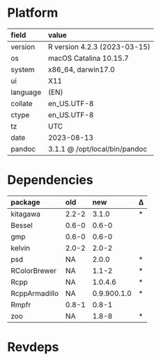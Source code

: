 # Platform

|field    |value                         |
|:--------|:-----------------------------|
|version  |R version 4.2.3 (2023-03-15)  |
|os       |macOS Catalina 10.15.7        |
|system   |x86_64, darwin17.0            |
|ui       |X11                           |
|language |(EN)                          |
|collate  |en_US.UTF-8                   |
|ctype    |en_US.UTF-8                   |
|tz       |UTC                           |
|date     |2023-08-13                    |
|pandoc   |3.1.1 @ /opt/local/bin/pandoc |

# Dependencies

|package       |old   |new         |Δ  |
|:-------------|:-----|:-----------|:--|
|kitagawa      |2.2-2 |3.1.0       |*  |
|Bessel        |0.6-0 |0.6-0       |   |
|gmp           |0.6-0 |0.6-0       |   |
|kelvin        |2.0-2 |2.0-2       |   |
|psd           |NA    |2.0.0       |*  |
|RColorBrewer  |NA    |1.1-2       |*  |
|Rcpp          |NA    |1.0.4.6     |*  |
|RcppArmadillo |NA    |0.9.900.1.0 |*  |
|Rmpfr         |0.8-1 |0.8-1       |   |
|zoo           |NA    |1.8-8       |*  |

# Revdeps

